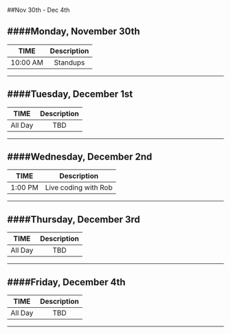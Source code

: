 ##Nov 30th - Dec 4th

####Monday, November 30th
---
|TIME| Description|
|:---:|:---:|
|10:00 AM|Standups|
---

####Tuesday, December 1st
---
|TIME| Description|
|:---:|:---:|
|All Day|TBD|
---

####Wednesday, December 2nd
---
|TIME| Description|
|:---:|:---:|
|1:00 PM|Live coding with Rob|
---

####Thursday, December 3rd
---
|TIME| Description|
|:---:|:---:|
|All Day|TBD|
---

####Friday, December 4th
---
|TIME| Description|
|:---:|:---:|
|All Day|TBD|
---
